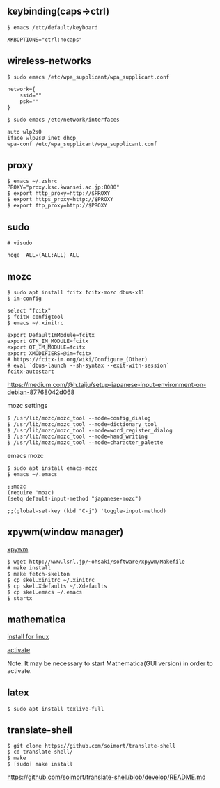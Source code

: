 ## keybinding(caps→ctrl)
```
$ emacs /etc/default/keyboard

XKBOPTIONS="ctrl:nocaps"
```

## wireless-networks
```
$ sudo emacs /etc/wpa_supplicant/wpa_supplicant.conf

network={
    ssid=""
    psk=""
}

$ sudo emacs /etc/network/interfaces

auto wlp2s0
iface wlp2s0 inet dhcp
wpa-conf /etc/wpa_supplicant/wpa_supplicant.conf
```

## proxy
```
$ emacs ~/.zshrc
PROXY="proxy.ksc.kwansei.ac.jp:8080"
$ export http_proxy=http://$PROXY
$ export https_proxy=http://$PROXY
$ export ftp_proxy=http://$PROXY
```

## sudo
```
# visudo

hoge  ALL=(ALL:ALL) ALL
```


## mozc
```
$ sudo apt install fcitx fcitx-mozc dbus-x11
$ im-config

select "fcitx"
$ fcitx-configtool
$ emacs ~/.xinitrc

export DefaultImModule=fcitx
export GTK_IM_MODULE=fcitx
export QT_IM_MODULE=fcitx
export XMODIFIERS=@im=fcitx
# https://fcitx-im.org/wiki/Configure_(Other)
# eval `dbus-launch --sh-syntax --exit-with-session`
fcitx-autostart
```
https://medium.com/@h.taiju/setup-japanese-input-environment-on-debian-87768042d068

mozc settings
```    
$ /usr/lib/mozc/mozc_tool --mode=config_dialog
$ /usr/lib/mozc/mozc_tool --mode=dictionary_tool
$ /usr/lib/mozc/mozc_tool --mode=word_register_dialog
$ /usr/lib/mozc/mozc_tool --mode=hand_writing
$ /usr/lib/mozc/mozc_tool --mode=character_palette
```

emacs mozc
```
$ sudo apt install emacs-mozc
$ emacs ~/.emacs

;;mozc
(require 'mozc)
(setq default-input-method "japanese-mozc")

;;(global-set-key (kbd "C-j") 'toggle-input-method)
```

## xpywm(window manager)

[xpywm](http://www.lsnl.jp/~ohsaki/software/xpywm/)
```
$ wget http://www.lsnl.jp/~ohsaki/software/xpywm/Makefile
# make install
$ make fetch-skelton
$ cp skel.xinitrc ~/.xinitrc
$ cp skel.Xdefaults ~/.Xdefaults
$ cp skel.emacs ~/.emacs
$ startx
```

## mathematica

[install for linux](http://support.wolfram.com/kb/12453)

[activate](https://reference.wolfram.com/language/tutorial/ActivatingMathematica.html)

Note: It may be necessary to start Mathematica(GUI version) in order to activate.

## latex
```
$ sudo apt install texlive-full
```

## translate-shell
```
$ git clone https://github.com/soimort/translate-shell
$ cd translate-shell/
$ make
$ [sudo] make install
```
https://github.com/soimort/translate-shell/blob/develop/README.md
